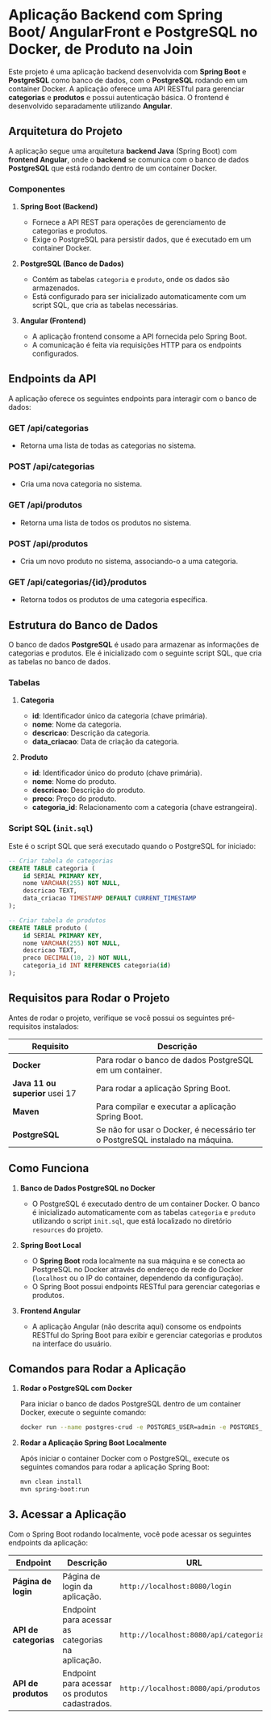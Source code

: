 # Aplicação Backend com Spring Boot/ AngularFront e PostgreSQL no Docker, de Produto na Join

Este projeto é uma aplicação backend desenvolvida com **Spring Boot** e **PostgreSQL** como banco de dados, com o **PostgreSQL** rodando em um container Docker. A aplicação oferece uma API RESTful para gerenciar **categorias** e **produtos** e possui autenticação básica. O frontend é desenvolvido separadamente utilizando **Angular**.

## Arquitetura do Projeto

A aplicação segue uma arquitetura **backend Java** (Spring Boot) com **frontend Angular**, onde o **backend** se comunica com o banco de dados **PostgreSQL** que está rodando dentro de um container Docker.

### Componentes

1. **Spring Boot (Backend)**
   - Fornece a API REST para operações de gerenciamento de categorias e produtos.
   - Exige o PostgreSQL para persistir dados, que é executado em um container Docker.
   
2. **PostgreSQL (Banco de Dados)**
   - Contém as tabelas `categoria` e `produto`, onde os dados são armazenados.
   - Está configurado para ser inicializado automaticamente com um script SQL, que cria as tabelas necessárias.

3. **Angular (Frontend)**
   - A aplicação frontend consome a API fornecida pelo Spring Boot.
   - A comunicação é feita via requisições HTTP para os endpoints configurados.

## Endpoints da API

A aplicação oferece os seguintes endpoints para interagir com o banco de dados:

### **GET /api/categorias**
- Retorna uma lista de todas as categorias no sistema.

### **POST /api/categorias**
- Cria uma nova categoria no sistema.

### **GET /api/produtos**
- Retorna uma lista de todos os produtos no sistema.

### **POST /api/produtos**
- Cria um novo produto no sistema, associando-o a uma categoria.

### **GET /api/categorias/{id}/produtos**
- Retorna todos os produtos de uma categoria específica.

## Estrutura do Banco de Dados

O banco de dados **PostgreSQL** é usado para armazenar as informações de categorias e produtos. Ele é inicializado com o seguinte script SQL, que cria as tabelas no banco de dados.

### Tabelas

1. **Categoria**
   - **id**: Identificador único da categoria (chave primária).
   - **nome**: Nome da categoria.
   - **descricao**: Descrição da categoria.
   - **data_criacao**: Data de criação da categoria.

2. **Produto**
   - **id**: Identificador único do produto (chave primária).
   - **nome**: Nome do produto.
   - **descricao**: Descrição do produto.
   - **preco**: Preço do produto.
   - **categoria_id**: Relacionamento com a categoria (chave estrangeira).

### Script SQL (`init.sql`)

Este é o script SQL que será executado quando o PostgreSQL for iniciado:

```sql
-- Criar tabela de categorias
CREATE TABLE categoria (
    id SERIAL PRIMARY KEY,
    nome VARCHAR(255) NOT NULL,
    descricao TEXT,
    data_criacao TIMESTAMP DEFAULT CURRENT_TIMESTAMP
);

-- Criar tabela de produtos
CREATE TABLE produto (
    id SERIAL PRIMARY KEY,
    nome VARCHAR(255) NOT NULL,
    descricao TEXT,
    preco DECIMAL(10, 2) NOT NULL,
    categoria_id INT REFERENCES categoria(id)
);
```

## Requisitos para Rodar o Projeto

Antes de rodar o projeto, verifique se você possui os seguintes pré-requisitos instalados:

| Requisito                    | Descrição                                                                                     |
|------------------------------|------------------------------------------------------------------------------------------------|
| **Docker**                    | Para rodar o banco de dados PostgreSQL em um container.                                         |
| **Java 11 ou superior** usei 17 | Para rodar a aplicação Spring Boot.                                                           |
| **Maven**                     | Para compilar e executar a aplicação Spring Boot.                                              |
| **PostgreSQL**                | Se não for usar o Docker, é necessário ter o PostgreSQL instalado na máquina.                  |

## Como Funciona

1. **Banco de Dados PostgreSQL no Docker**
   - O PostgreSQL é executado dentro de um container Docker. O banco é inicializado automaticamente com as tabelas `categoria` e `produto` utilizando o script `init.sql`, que está localizado no diretório `resources` do projeto.
   
2. **Spring Boot Local**
   - O **Spring Boot** roda localmente na sua máquina e se conecta ao PostgreSQL no Docker através do endereço de rede do Docker (`localhost` ou o IP do container, dependendo da configuração).
   - O Spring Boot possui endpoints RESTful para gerenciar categorias e produtos.

3. **Frontend Angular**
   - A aplicação Angular (não descrita aqui) consome os endpoints RESTful do Spring Boot para exibir e gerenciar categorias e produtos na interface do usuário.

## Comandos para Rodar a Aplicação

1. **Rodar o PostgreSQL com Docker**

   Para iniciar o banco de dados PostgreSQL dentro de um container Docker, execute o seguinte comando:

   ```bash
   docker run --name postgres-crud -e POSTGRES_USER=admin -e POSTGRES_PASSWORD=admin -e POSTGRES_DB=crud_db -p 5432:5432 -d postgres


2. **Rodar a Aplicação Spring Boot Localmente**

   Após iniciar o container Docker com o PostgreSQL, execute os seguintes comandos para rodar a aplicação Spring Boot:

   ```bash
   mvn clean install
   mvn spring-boot:run


## 3. Acessar a Aplicação

Com o Spring Boot rodando localmente, você pode acessar os seguintes endpoints da aplicação:

| Endpoint                  | Descrição                                                   | URL                                      |
|---------------------------|-------------------------------------------------------------|------------------------------------------|
| **Página de login**        | Página de login da aplicação.                               | `http://localhost:8080/login`            |
| **API de categorias**      | Endpoint para acessar as categorias na aplicação.          | `http://localhost:8080/api/categorias`   |
| **API de produtos**        | Endpoint para acessar os produtos cadastrados.             | `http://localhost:8080/api/produtos`     |

